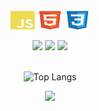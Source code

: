 
  <div  align="center" style="display: inline_block"><br>
  <img align="center" alt="Jk-Js" height="30" width="40" src="https://raw.githubusercontent.com/devicons/devicon/master/icons/javascript/javascript-plain.svg">
  <img align="center" alt="Jk-HTML" height="30" width="40" src="https://raw.githubusercontent.com/devicons/devicon/master/icons/html5/html5-original.svg">
  <img align="center" alt="jk-CSS" height="30" width="40" src="https://raw.githubusercontent.com/devicons/devicon/master/icons/css3/css3-original.svg">
 

</div>
<br>
<div  align="center"> 
  <a href="https://www.linkedin.com/in/jordan-kennedy-figueiredo-4aab54294/" target="_blank"><img src="https://img.shields.io/badge/-LinkedIn-%230077B5?style=for-the-badge&logo=linkedin&logoColor=white" target="_blank"></a> 
  <a href="https://instagram.com/jordankennedyfig/" target="_blank"><img src="https://img.shields.io/badge/-Instagram-%23E4405F?style=for-the-badge&logo=instagram&logoColor=white" target="_blank"></a>
  <a href="" target="_blank"><img src="https://img.shields.io/badge/Discord-7289DA?style=for-the-badge&logo=discord&logoColor=white" target="_blank"></a> 
</div>
 
<br>


<div  align="center">
  
![Top Langs](https://github-readme-stats.vercel.app/api/top-langs/?username=Jordankennedyfig&theme=radical&layout=compact&card_width=290&&langs_count=4)

![](https://github-readme-streak-stats.herokuapp.com?user=Jordankennedyfig&theme=react&date_format=M%20j%5B%2C%20Y%5D&theme=radical)
</div>
